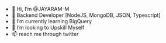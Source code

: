 - 👋 Hi, I’m @JAYARAM-M
- 👀 Backend Developer [NodeJS, MongoDB, JSON, Typescript]
- 🌱 I’m currently learning BigQuery
- 💞️ I’m looking to Upskill Myself
- 📫 reach me through twitter

<!---
JAYARAM-M/JAYARAM-M is a ✨ special ✨ repository because its `README.md` (this file) appears on your GitHub profile.
You can click the Preview link to take a look at your changes.
--->
